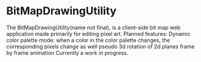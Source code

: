 # BitMapDrawingUtility
The BitMapDrawingUtility(name not final), is a client-side bit map web application made primarily for editing pixel art. 
Planned features:
Dynamic color palette mode: when a color in the color palette changes, the corresponding pixels change as well
pseudo 3d rotation of 2d planes
frame by frame animation
Currently a work in progress.
